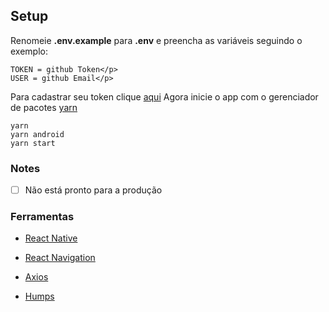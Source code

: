 ## Setup
Renomeie **.env.example** para **.env** e preencha as variáveis seguindo o exemplo:</p>
```
TOKEN = github Token</p>
USER = github Email</p>
```
Para cadastrar seu token clique  [aqui](https://github.com/settings/tokens)
Agora inicie o app com o gerenciador de pacotes [yarn](https://classic.yarnpkg.com/lang/en/)
```
yarn
yarn android
yarn start
```

### Notes
- [ ] Não está pronto para a produção

### Ferramentas  
- [React Native](https://reactnative.dev/)</p>
- [React Navigation](https://reactnavigation.org/)</p>
- [Axios](https://github.com/axios/axios)</p>
- [Humps](https://www.npmjs.com/package/humps)</p>
